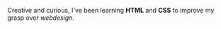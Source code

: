 Creative and curious, I've been learning **HTML** and __CSS__ to improve my grasp over *webdesign*.
